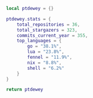 <!--CONTENT_START-->
```lua
local ptdewey = {}

ptdewey.stats = {
    total_repositories = 36,
    total_stargazers = 323,
    commits_current_year = 355,
    top_languages = {
        go = "38.1%",
        lua = "23.8%",
        fennel = "11.9%",
        nix = "8.8%",
        shell = "6.2%"
    }
}

return ptdewey
```
<!--CONTENT_END-->
